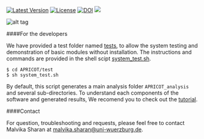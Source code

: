[![Latest Version](https://img.shields.io/pypi/v/bio-apricot.svg)](https://pypi.python.org/pypi/bio-apricot/)
[![License](https://img.shields.io/pypi/l/bio-apricot.svg)](https://pypi.python.org/pypi/bio-apricot/)
[![DOI](https://zenodo.org/badge/21283/malvikasharan/APRICOT.svg)](https://zenodo.org/badge/latestdoi/21283/malvikasharan/APRICOT)
[![](https://images.microbadger.com/badges/image/malvikasharan/apricot.svg)](https://microbadger.com/images/malvikasharan/apricot "Get your own image badge on microbadger.com")


![alt tag](https://github.com/malvikasharan/APRICOT/blob/master/APRICOT_logo.png)

####For the developers

We have provided a test folder named [tests](https://github.com/malvikasharan/APRICOT/tree/master/tests), to allow the system testing and demonstration of basic modules without installation. The instructions and commands are provided in the shell scipt [system_test.sh](https://github.com/malvikasharan/APRICOT/blob/master/tests/system_test.sh). 

````
$ cd APRICOT/test
$ sh system_test.sh
````

By default, this script generates a main analysis folder `APRICOT_analysis` and several sub-directories. To understand each components of the software and generated results, We recomend you to check out the [tutorial](https://github.com/malvikasharan/APRICOT/blob/master/APRICOT_tutorial.md). 

####Contact

For question, troubleshooting and requests, please feel free to contact Malvika Sharan at <malvika.sharan@uni-wuerzburg.de>.
